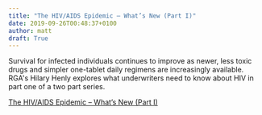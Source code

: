 ```yaml
---
title: "The HIV/AIDS Epidemic – What’s New (Part I)"
date: 2019-09-26T00:48:37+0100
author: matt
draft: True
---
```

Survival for infected individuals continues to improve as newer, less toxic drugs and simpler one-tablet daily regimens are increasingly available. RGA's Hilary Henly explores what underwriters need to know about HIV in part one of a two part series.

[ The HIV/AIDS Epidemic – What’s New (Part I) ]( https://rgare.com/knowledge-center/media/research/the-hiv-aids-epidemic-what-s-new )
